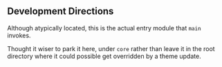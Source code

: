 ## Development Directions ##

Although atypically located, this 
is the actual entry module that `main`
invokes.

Thought it wiser to park it here, under `core`
rather than leave it in the root directory
where it could possible get overridden by a theme 
update.

